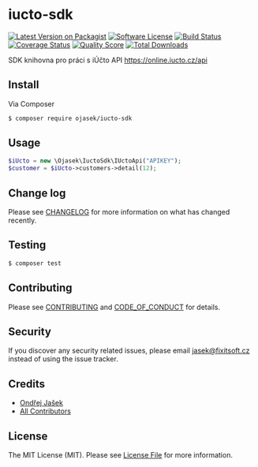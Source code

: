 # iucto-sdk

[![Latest Version on Packagist][ico-version]][link-packagist]
[![Software License][ico-license]](LICENSE.md)
[![Build Status][ico-travis]][link-travis]
[![Coverage Status][ico-scrutinizer]][link-scrutinizer]
[![Quality Score][ico-code-quality]][link-code-quality]
[![Total Downloads][ico-downloads]][link-downloads]

SDK knihovna pro práci s iÚčto API https://online.iucto.cz/api

## Install

Via Composer

``` bash
$ composer require ojasek/iucto-sdk
```

## Usage

``` php
$iUcto = new \Ojasek\IuctoSdk\IUctoApi("APIKEY");
$customer = $iUcto->customers->detail(12);
```

## Change log

Please see [CHANGELOG](CHANGELOG.md) for more information on what has changed recently.

## Testing

``` bash
$ composer test
```

## Contributing

Please see [CONTRIBUTING](CONTRIBUTING.md) and [CODE_OF_CONDUCT](CODE_OF_CONDUCT.md) for details.

## Security

If you discover any security related issues, please email jasek@fixitsoft.cz instead of using the issue tracker.

## Credits

- [Ondřej Jašek][link-author]
- [All Contributors][link-contributors]

## License

The MIT License (MIT). Please see [License File](LICENSE.md) for more information.

[ico-version]: https://img.shields.io/packagist/v/ojasek/iucto-sdk.svg?style=flat-square
[ico-license]: https://img.shields.io/badge/license-MIT-brightgreen.svg?style=flat-square
[ico-travis]: https://img.shields.io/travis/ojasek/iucto-sdk/master.svg?style=flat-square
[ico-scrutinizer]: https://img.shields.io/scrutinizer/coverage/g/ojasek/iucto-sdk.svg?style=flat-square
[ico-code-quality]: https://img.shields.io/scrutinizer/g/ojasek/iucto-sdk.svg?style=flat-square
[ico-downloads]: https://img.shields.io/packagist/dt/ojasek/iucto-sdk.svg?style=flat-square

[link-packagist]: https://packagist.org/packages/ojasek/iucto-sdk
[link-travis]: https://travis-ci.org/ojasek/iucto-sdk
[link-scrutinizer]: https://scrutinizer-ci.com/g/ojasek/iucto-sdk/code-structure
[link-code-quality]: https://scrutinizer-ci.com/g/ojasek/iucto-sdk
[link-downloads]: https://packagist.org/packages/ojasek/iucto-sdk
[link-author]: https://github.com/ojasek
[link-contributors]: ../../contributors
